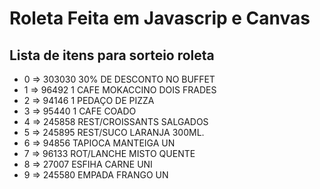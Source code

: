 # Roleta Feita em Javascrip e Canvas

## Lista de itens para sorteio roleta #
- 0 => 303030	30% DE DESCONTO NO BUFFET
- 1 => 96492	1 CAFE MOKACCINO DOIS FRADES
- 2 => 94146	1 PEDAÇO DE PIZZA
- 3 => 95440	1 CAFE COADO
- 4 => 245858	REST/CROISSANTS SALGADOS
- 5 => 245895	REST/SUCO LARANJA 300ML.
- 6 => 94856	TAPIOCA MANTEIGA UN
- 7 => 96133	ROT/LANCHE MISTO QUENTE 
- 8 => 27007	ESFIHA CARNE UNI
- 9 => 245580	EMPADA FRANGO UN